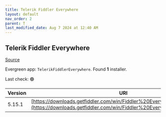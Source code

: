 ```yaml
---
title: Telerik Fiddler Everywhere
layout: default
nav_order: 2
parent: T
last_modified_date: Aug 7 2024 at 12:40 AM
---
```


## Telerik Fiddler Everywhere

[Source](https://www.telerik.com/fiddler)

Evergreen app: `TelerikFiddlerEverywhere`. Found **1** installer.

Last check: 🟢

| Version | URI                                                                                                                                              |
| ------- | ------------------------------------------------------------------------------------------------------------------------------------------------ |
| 5.15.1  | [https://downloads.getfiddler.com/win/Fiddler%20Everywhere%205.15.1.exe](https://downloads.getfiddler.com/win/Fiddler%20Everywhere%205.15.1.exe) |
